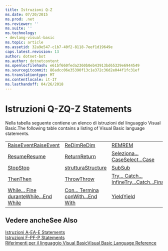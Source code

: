 ```yaml
---
title: Istruzioni Q-Z
ms.date: 07/20/2015
ms.prod: .net
ms.reviewer: ''
ms.suite: ''
ms.technology:
- devlang-visual-basic
ms.topic: article
ms.assetid: 32a9e547-c1b7-40f2-8118-7eef1d19649e
caps.latest.revision: 13
author: dotnet-bot
ms.author: dotnetcontent
ms.openlocfilehash: e61bf660feda2360b0eb43913bd65329e6944549
ms.sourcegitcommit: 86adcc06e35390f13c1e372c36d2e044f1fc31ef
ms.translationtype: MT
ms.contentlocale: it-IT
ms.lasthandoff: 04/26/2018
---
```

# <a name="q-z-statements"></a><span data-ttu-id="7f297-102">Istruzioni Q-Z</span><span class="sxs-lookup"><span data-stu-id="7f297-102">Q-Z Statements</span></span>
<span data-ttu-id="7f297-103">Nella tabella seguente contiene un elenco di istruzioni del linguaggio Visual Basic.</span><span class="sxs-lookup"><span data-stu-id="7f297-103">The following table contains a listing of Visual Basic language statements.</span></span>  
  
|||||  
|---|---|---|---|  
|[<span data-ttu-id="7f297-104">RaiseEvent</span><span class="sxs-lookup"><span data-stu-id="7f297-104">RaiseEvent</span></span>](../../../visual-basic/language-reference/statements/raiseevent-statement.md)|[<span data-ttu-id="7f297-105">ReDim</span><span class="sxs-lookup"><span data-stu-id="7f297-105">ReDim</span></span>](../../../visual-basic/language-reference/statements/redim-statement.md)|[<span data-ttu-id="7f297-106">REM</span><span class="sxs-lookup"><span data-stu-id="7f297-106">REM</span></span>](../../../visual-basic/language-reference/statements/rem-statement.md)|[<span data-ttu-id="7f297-107">RemoveHandler</span><span class="sxs-lookup"><span data-stu-id="7f297-107">RemoveHandler</span></span>](../../../visual-basic/language-reference/statements/removehandler-statement.md)|  
|[<span data-ttu-id="7f297-108">Resume</span><span class="sxs-lookup"><span data-stu-id="7f297-108">Resume</span></span>](../../../visual-basic/language-reference/statements/resume-statement.md)|[<span data-ttu-id="7f297-109">Return</span><span class="sxs-lookup"><span data-stu-id="7f297-109">Return</span></span>](../../../visual-basic/language-reference/statements/return-statement.md)|[<span data-ttu-id="7f297-110">Seleziona... Case</span><span class="sxs-lookup"><span data-stu-id="7f297-110">Select...Case</span></span>](../../../visual-basic/language-reference/statements/select-case-statement.md)|[<span data-ttu-id="7f297-111">Set</span><span class="sxs-lookup"><span data-stu-id="7f297-111">Set</span></span>](../../../visual-basic/language-reference/statements/set-statement.md)|  
|[<span data-ttu-id="7f297-112">Stop</span><span class="sxs-lookup"><span data-stu-id="7f297-112">Stop</span></span>](../../../visual-basic/language-reference/statements/stop-statement.md)|[<span data-ttu-id="7f297-113">struttura</span><span class="sxs-lookup"><span data-stu-id="7f297-113">Structure</span></span>](../../../visual-basic/language-reference/statements/structure-statement.md)|[<span data-ttu-id="7f297-114">Sub</span><span class="sxs-lookup"><span data-stu-id="7f297-114">Sub</span></span>](../../../visual-basic/language-reference/statements/sub-statement.md)|[<span data-ttu-id="7f297-115">SyncLock</span><span class="sxs-lookup"><span data-stu-id="7f297-115">SyncLock</span></span>](../../../visual-basic/language-reference/statements/synclock-statement.md)|  
|[<span data-ttu-id="7f297-116">Then</span><span class="sxs-lookup"><span data-stu-id="7f297-116">Then</span></span>](../../../visual-basic/language-reference/statements/then-statement.md)|[<span data-ttu-id="7f297-117">Throw</span><span class="sxs-lookup"><span data-stu-id="7f297-117">Throw</span></span>](../../../visual-basic/language-reference/statements/throw-statement.md)|[<span data-ttu-id="7f297-118">Try... Catch... Infine</span><span class="sxs-lookup"><span data-stu-id="7f297-118">Try...Catch...Finally</span></span>](../../../visual-basic/language-reference/statements/try-catch-finally-statement.md)|[<span data-ttu-id="7f297-119">Using</span><span class="sxs-lookup"><span data-stu-id="7f297-119">Using</span></span>](../../../visual-basic/language-reference/statements/using-statement.md)|  
|[<span data-ttu-id="7f297-120">While... Fine durante</span><span class="sxs-lookup"><span data-stu-id="7f297-120">While...End While</span></span>](../../../visual-basic/language-reference/statements/while-end-while-statement.md)|[<span data-ttu-id="7f297-121">Con... Termina con</span><span class="sxs-lookup"><span data-stu-id="7f297-121">With...End With</span></span>](../../../visual-basic/language-reference/statements/with-end-with-statement.md)|[<span data-ttu-id="7f297-122">Yield</span><span class="sxs-lookup"><span data-stu-id="7f297-122">Yield</span></span>](../../../visual-basic/language-reference/statements/yield-statement.md)||  
  
## <a name="see-also"></a><span data-ttu-id="7f297-123">Vedere anche</span><span class="sxs-lookup"><span data-stu-id="7f297-123">See Also</span></span>  
 [<span data-ttu-id="7f297-124">Istruzioni A-E</span><span class="sxs-lookup"><span data-stu-id="7f297-124">A-E Statements</span></span>](../../../visual-basic/language-reference/statements/a-e-statements.md)  
 [<span data-ttu-id="7f297-125">Istruzioni F-P</span><span class="sxs-lookup"><span data-stu-id="7f297-125">F-P Statements</span></span>](../../../visual-basic/language-reference/statements/f-p-statements.md)  
 [<span data-ttu-id="7f297-126">Riferimenti per il linguaggio Visual Basic</span><span class="sxs-lookup"><span data-stu-id="7f297-126">Visual Basic Language Reference</span></span>](../../../visual-basic/language-reference/index.md)

